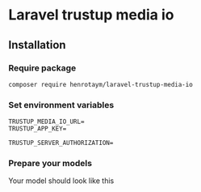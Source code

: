 # Laravel trustup media io
## Installation

### Require package
``` shell
composer require henrotaym/laravel-trustup-media-io
```

### Set environment variables
``` dotenv
TRUSTUP_MEDIA_IO_URL=
TRUSTUP_APP_KEY=

TRUSTUP_SERVER_AUTHORIZATION=
```

### Prepare your models

Your model should look like this

``` php

```
